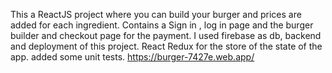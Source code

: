 This a ReactJS project where you can build your burger and prices are added for each ingredient.
Contains a Sign in , log in page and the burger builder and checkout page for the payment.
I used firebase as db, backend and deployment of this project.
React Redux for the store of the state of the app.
added some unit tests.
https://burger-7427e.web.app/
